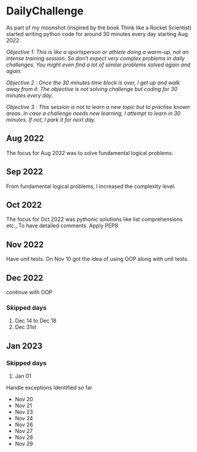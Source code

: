 # DailyChallenge

As part of my moonshot (inspired by the book Think like a Rocket Scientist) 
started writing python code for around 30 minutes every day starting Aug 2022.

_Objective 1: This is like a sportsperson or athlete doing a warm-up, not an intense training session. 
So don't expect very complex problems in daily challenges. You might even find a lot of similar problems solved again and again._

_Objective 2 : Once the 30 minutes time block is over, I get up and walk away from it. 
The objective is not solving challenge but coding for 30 minutes every day._

_Objective 3 : This session is not to learn a new topic but to practise known areas. 
In case a challenge needs new learning, I attempt to learn in 30 minutes. If not, I park it for next day._

## Aug 2022

The focus for Aug 2022 was to solve fundamental logical problems.

## Sep 2022

From fundamental logical problems, I increased the complexity level.

## Oct 2022

The focus for Oct 2022 was pythonic solutions like list comprehensions etc.,
To have detailed comments. Apply PEP8
## Nov 2022

Have unit tests. On Nov 10 got the idea of using OOP along with unit tests.

## Dec 2022

continue with OOP

### Skipped days

1. Dec 14 to Dec 18
2. Dec 31st

## Jan 2023 

### Skipped days
1. Jan 01

Handle exceptions
Identified so far
- Nov 20
- Nov 21
- Nov 23
- Nov 24
- Nov 26
- Nov 27
- Nov 28
- Nov 29